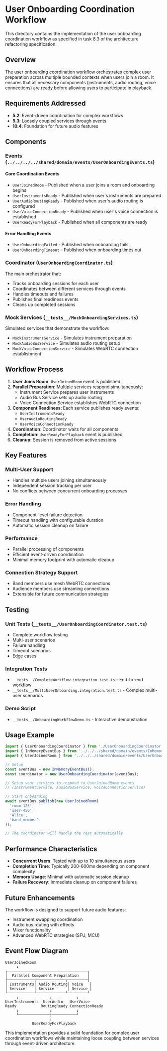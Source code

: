# User Onboarding Coordination Workflow

This directory contains the implementation of the user onboarding coordination workflow as specified in task 8.3 of the architecture refactoring specification.

## Overview

The user onboarding coordination workflow orchestrates complex user preparation across multiple bounded contexts when users join a room. It ensures that all necessary components (instruments, audio routing, voice connections) are ready before allowing users to participate in playback.

## Requirements Addressed

- **5.2**: Event-driven coordination for complex workflows
- **5.3**: Loosely coupled services through events
- **10.4**: Foundation for future audio features

## Components

### Events (`../../../../shared/domain/events/UserOnboardingEvents.ts`)

#### Core Coordination Events
- `UserJoinedRoom` - Published when a user joins a room and onboarding begins
- `UserInstrumentsReady` - Published when user's instruments are prepared
- `UserAudioRoutingReady` - Published when user's audio routing is configured
- `UserVoiceConnectionReady` - Published when user's voice connection is established
- `UserReadyForPlayback` - Published when all components are ready

#### Error Handling Events
- `UserOnboardingFailed` - Published when onboarding fails
- `UserOnboardingTimeout` - Published when onboarding times out

### Coordinator (`UserOnboardingCoordinator.ts`)

The main orchestrator that:
- Tracks onboarding sessions for each user
- Coordinates between different services through events
- Handles timeouts and failures
- Publishes final readiness events
- Cleans up completed sessions

### Mock Services (`__tests__/MockOnboardingServices.ts`)

Simulated services that demonstrate the workflow:
- `MockInstrumentService` - Simulates instrument preparation
- `MockAudioBusService` - Simulates audio routing setup
- `MockVoiceConnectionService` - Simulates WebRTC connection establishment

## Workflow Process

1. **User Joins Room**: `UserJoinedRoom` event is published
2. **Parallel Preparation**: Multiple services respond simultaneously:
   - Instrument Service prepares user instruments
   - Audio Bus Service sets up audio routing
   - Voice Connection Service establishes WebRTC connection
3. **Component Readiness**: Each service publishes ready events:
   - `UserInstrumentsReady`
   - `UserAudioRoutingReady`
   - `UserVoiceConnectionReady`
4. **Coordination**: Coordinator waits for all components
5. **Completion**: `UserReadyForPlayback` event is published
6. **Cleanup**: Session is removed from active sessions

## Key Features

### Multi-User Support
- Handles multiple users joining simultaneously
- Independent session tracking per user
- No conflicts between concurrent onboarding processes

### Error Handling
- Component-level failure detection
- Timeout handling with configurable duration
- Automatic session cleanup on failure

### Performance
- Parallel processing of components
- Efficient event-driven coordination
- Minimal memory footprint with automatic cleanup

### Connection Strategy Support
- Band members use mesh WebRTC connections
- Audience members use streaming connections
- Extensible for future communication strategies

## Testing

### Unit Tests (`__tests__/UserOnboardingCoordinator.test.ts`)
- Complete workflow testing
- Multi-user scenarios
- Failure handling
- Timeout scenarios
- Edge cases

### Integration Tests
- `__tests__/CompleteWorkflow.integration.test.ts` - End-to-end workflow
- `__tests__/MultiUserOnboarding.integration.test.ts` - Complex multi-user scenarios

### Demo Script
- `__tests__/OnboardingWorkflowDemo.ts` - Interactive demonstration

## Usage Example

```typescript
import { UserOnboardingCoordinator } from './UserOnboardingCoordinator';
import { InMemoryEventBus } from '../../../shared/domain/events/InMemoryEventBus';
import { UserJoinedRoom } from '../../../shared/domain/events/UserOnboardingEvents';

// Setup
const eventBus = new InMemoryEventBus();
const coordinator = new UserOnboardingCoordinator(eventBus);

// Setup your services to respond to UserJoinedRoom events
// (InstrumentService, AudioBusService, VoiceConnectionService)

// Start onboarding
await eventBus.publish(new UserJoinedRoom(
  'room-123',
  'user-456', 
  'Alice',
  'band_member'
));

// The coordinator will handle the rest automatically
```

## Performance Characteristics

- **Concurrent Users**: Tested with up to 10 simultaneous users
- **Completion Time**: Typically 200-600ms depending on component complexity
- **Memory Usage**: Minimal with automatic session cleanup
- **Failure Recovery**: Immediate cleanup on component failures

## Future Enhancements

The workflow is designed to support future audio features:
- Instrument swapping coordination
- Audio bus routing with effects
- Mixer functionality
- Advanced WebRTC strategies (SFU, MCU)

## Event Flow Diagram

```
UserJoinedRoom
     ↓
┌────────────────────────────────────┐
│  Parallel Component Preparation    │
├────────────┬─────────────┬─────────┤
│ Instruments│ Audio Routing│ Voice   │
│ Service    │ Service      │ Service │
└────────────┴─────────────┴─────────┘
     ↓              ↓           ↓
UserInstruments  UserAudio   UserVoice
Ready           RoutingReady ConnectionReady
     ↓              ↓           ↓
     └──────────────┼───────────┘
                    ↓
            UserReadyForPlayback
```

This implementation provides a solid foundation for complex user coordination workflows while maintaining loose coupling between services through event-driven architecture.